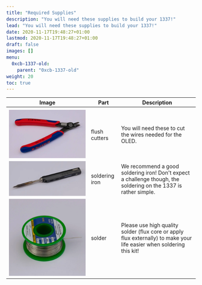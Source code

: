 ```yaml
---
title: "Required Supplies"
description: "You will need these supplies to build your 1337!"
lead: "You will need these supplies to build your 1337!"
date: 2020-11-17T19:48:27+01:00
lastmod: 2020-11-17T19:48:27+01:00
draft: false
images: []
menu:
  0xcb-1337-old:
    parent: "0xcb-1337-old"
weight: 20
toc: true
---
```


| Image                                  | Part           | Description                                                                                                           |
| -------------------------------------- | -------------- | --------------------------------------------------------------------------------------------------------------------- |
|                                        |                |                                                                                                                       |
| ![flush-cutters](flush-cutters.webp)   | flush cutters  | You will need these to cut the wires needed for the OLED.                                                             |
| ![soldering-iron](soldering-iron.webp) | soldering iron | We recommend a good soldering iron! Don't expect a challenge though, the soldering on the 1337 is rather simple.      |
| ![solder](solder.webp)                 | solder         | Please use high quality solder (flux core or apply flux externally) to make your life easier when soldering this kit! |